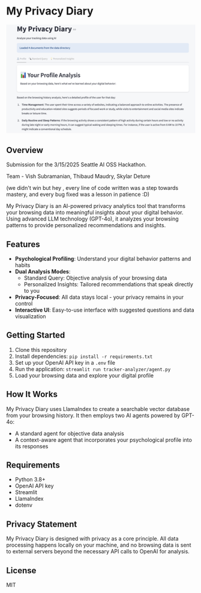 # My Privacy Diary

![My Privacy Diary Screenshot](myprivacydiary.png)

## Overview

Submission for the 3/15/2025 Seattle AI OSS Hackathon.

Team - Vish Subramanian, Thibaud Maudry, Skylar Deture

(we didn't win but hey , every line of code written was a step towards mastery, and every bug fixed was a lesson in patience :D)

My Privacy Diary is an AI-powered privacy analytics tool that transforms your browsing data into meaningful insights about your digital behavior. Using advanced LLM technology (GPT-4o), it analyzes your browsing patterns to provide personalized recommendations and insights.

## Features

- **Psychological Profiling**: Understand your digital behavior patterns and habits
- **Dual Analysis Modes**: 
  - Standard Query: Objective analysis of your browsing data
  - Personalized Insights: Tailored recommendations that speak directly to you
- **Privacy-Focused**: All data stays local - your privacy remains in your control
- **Interactive UI**: Easy-to-use interface with suggested questions and data visualization

## Getting Started

1. Clone this repository
2. Install dependencies: `pip install -r requirements.txt`
3. Set up your OpenAI API key in a `.env` file
4. Run the application: `streamlit run tracker-analyzer/agent.py`
5. Load your browsing data and explore your digital profile

## How It Works

My Privacy Diary uses LlamaIndex to create a searchable vector database from your browsing history. It then employs two AI agents powered by GPT-4o:
- A standard agent for objective data analysis
- A context-aware agent that incorporates your psychological profile into its responses

## Requirements

- Python 3.8+
- OpenAI API key
- Streamlit
- LlamaIndex
- dotenv

## Privacy Statement

My Privacy Diary is designed with privacy as a core principle. All data processing happens locally on your machine, and no browsing data is sent to external servers beyond the necessary API calls to OpenAI for analysis.

## License

MIT
